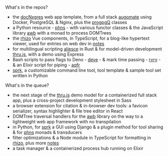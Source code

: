 What's in the repos?

- the [docNxgres](https://github.com/barcek/docNxgres) web app template, from a full stack [augomate](https://barcek.github.io/augomate) using Docker, PostgreSQL & Nginx, plus the [progpgQ](https://github.com/barcek/progpgQ) classes
- a Python resource - [phns](https://github.com/barcek/phns) - with various functor classes & the JavaScript library [awb](https://github.com/barcek/awb) with a monad to process DOMTrees
- the [rhizo](https://github.com/barcek/rhizo) Vue components, in TypeScript, for a blog-like hypertext viewer, used for entries on web dev in [notes](https://barcek.github.io/notes)
- for multilingual scripting [aliesce](https://github.com/barcek/aliesce) in Rust & for model-driven development [thru.js](https://github.com/barcek/thru.js), with a demo using Express
- Bash scripts to pass flags to Deno - [deye](https://github.com/barcek/deye) - & mark time passing - [rvry](https://github.com/barcek/rvry) - & an Elixir script for piping - [aqfr](https://github.com/barcek/aqfr)
- [sprk](https://github.com/barcek/sprk), a customizable command line tool, tool template & sample tool set written in Python

What's in the queue?

- the next stage of the [thru.js](https://github.com/barcek/thru.js) demo model for a containerized full stack app, plus a cross-project development stylesheet in Sass
- a browser extension for citation & in-browser dev tools: a favicon serializer, syntax highlighter & file tree editor in React
- DOMTree traversal handlers for the [awb](https://github.com/barcek/awb) library on the way to a lightweight web app framework with no transpilation
- in Python, for [sprk](https://github.com/barcek/sprk) a GUI using Django & a plugin method for tool sharing & for [phns](https://github.com/barcek/phns) monads & transducers
- filter optimizations & a Node module in TypeScript for formatting in [rhizo](https://github.com/barcek/rhizo), plus more [notes](https://barcek.github.io/notes)
- a task manager & a containerized process hub running on Elixir

